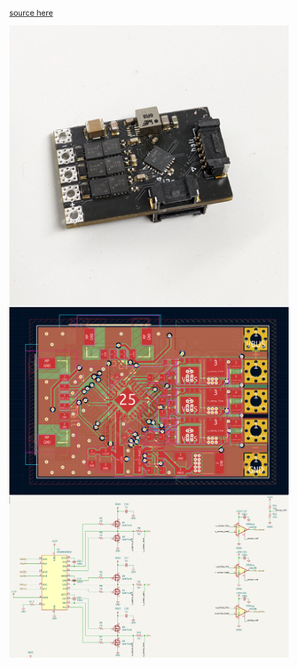 [source here](https://github.com/amrelk/a22verter)

![](img/a22verter_irl.jpg)
![](img/a22verter_pcb.png)
![](img/a22verter_sch.png)
